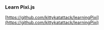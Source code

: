 ### Learn Pixi.js

[https://github.com/kittykatattack/learningPixi](https://github.com/kittykatattack/learningPixi)
